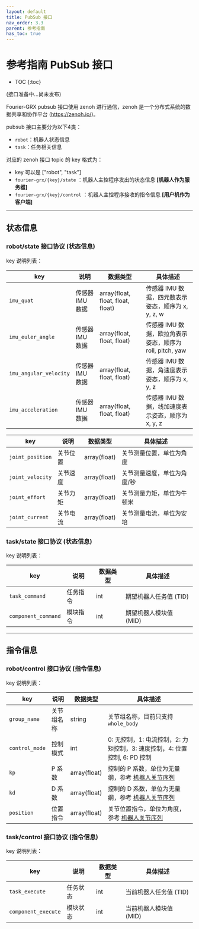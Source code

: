 ```yaml
---
layout: default
title: PubSub 接口
nav_order: 3.3
parent: 参考指南
has_toc: true
---
```


# 参考指南 PubSub 接口

* TOC
{:toc}

(接口准备中...尚未发布)

Fourier-GRX pubsub 接口使用 zenoh 进行通信，zenoh 是一个分布式系统的数据共享和协作平台 (https://zenoh.io/)。

pubsub 接口主要分为以下4类：

- `robot`：机器人状态信息
- `task`：任务相关信息

对应的 zenoh 接口 topic 的 key 格式为：

- key 可以是 ["robot", "task"]
- `fourier-grx/{key}/state` ：机器人主控程序发出的状态信息 **[机器人作为服务器]**
- `fourier-grx/{key}/control` ：机器人主控程序接收的指令信息 **[用户机作为客户端]**

---

## 状态信息

### robot/state 接口协议 (状态信息)

key 说明列表：

| key                    | 说明         | 数据类型                              | 具体描述                                    |
|------------------------|------------|-----------------------------------|-----------------------------------------|
| `imu_quat`             | 传感器 IMU 数据 | array(float, float, float, float) | 传感器 IMU 数据，四元数表示姿态，顺序为 x, y, z, w       |
| `imu_euler_angle`      | 传感器 IMU 数据 | array(float, float, float)        | 传感器 IMU 数据，欧拉角表示姿态，顺序为 roll, pitch, yaw |
| `imu_angular_velocity` | 传感器 IMU 数据 | array(float, float, float)        | 传感器 IMU 数据，角速度表示姿态，顺序为 x, y, z          |
| `imu_acceleration`     | 传感器 IMU 数据 | array(float, float, float)        | 传感器 IMU 数据，线加速度表示姿态，顺序为 x, y, z         |

| key              | 说明   | 数据类型         | 具体描述           |
|------------------|------|--------------|----------------|
| `joint_position` | 关节位置 | array(float) | 关节测量位置，单位为角度   |
| `joint_velocity` | 关节速度 | array(float) | 关节测量速度，单位为角度/秒 |
| `joint_effort`   | 关节力矩 | array(float) | 关节测量力矩，单位为牛顿米  |
| `joint_current`  | 关节电流 | array(float) | 关节测量电流，单位为安培   |

### task/state 接口协议 (状态信息)

key 说明列表：

| key                 | 说明   | 数据类型 | 具体描述           |
|---------------------|------|------|----------------|
| `task_command`      | 任务指令 | int  | 期望机器人任务值 (TID) |
| `component_command` | 模块指令 | int  | 期望机器人模块值 (MID) |

---

## 指令信息

### robot/control 接口协议 (指令信息)

key 说明列表：

| key            | 说明    | 数据类型         | 具体描述                                                                        |
|----------------|-------|--------------|-----------------------------------------------------------------------------|
| `group_name`   | 关节组名称 | string       | 关节组名称，目前只支持 `whole_body`                                                    |
| `control_mode` | 控制模式  | int          | 0: 无控制，1: 电流控制，2: 力矩控制，3: 速度控制，4: 位置控制, 6: PD 控制                            |
| `kp`           | P 系数  | array(float) | 控制的 P 系数，单位为无量纲，参考 [机器人关节序列](/fourier-grx-N1/docs/reference/joint_sequence) |
| `kd`           | D 系数  | array(float) | 控制的 D 系数，单位为无量纲，参考 [机器人关节序列](/fourier-grx-N1/docs/reference/joint_sequence) |
| `position`     | 位置指令  | array(float) | 关节位置指令，单位为角度，参考 [机器人关节序列](/fourier-grx-N1/docs/reference/joint_sequence)    |

### task/control 接口协议 (指令信息)

key 说明列表：

| key                 | 说明   | 数据类型 | 具体描述           |
|---------------------|------|------|----------------|
| `task_execute`      | 任务状态 | int  | 当前机器人任务值 (TID) |
| `component_execute` | 模块状态 | int  | 当前机器人模块值 (MID) |
